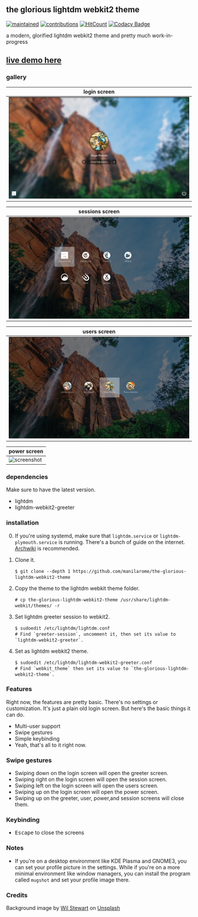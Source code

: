## the glorious lightdm webkit2 theme

[![maintained](https://img.shields.io/maintenance/yes/2020?label=maintained&style=flat-square)](https://github.com/manilarome/the-glorious-lightdm-webkit2-theme/commits/master) [![contributions](https://img.shields.io/badge/contribution-welcome-brightgreen&?style=flat-square)](https://github.com/manilarome/the-glorious-lightdm-webkit2-theme/pulls) [![HitCount](http://hits.dwyl.com/manilarome/the-glorious-lightdm-webkit2-theme.svg)](http://hits.dwyl.com/manilarome/the-glorious-lightdm-webkit2-theme) [![Codacy Badge](https://app.codacy.com/project/badge/Grade/0812167ef9954b74ac23f7c1bfeb3764)](https://www.codacy.com?utm_source=github.com&amp;utm_medium=referral&amp;utm_content=manilarome/the-glorious-lightdm-webkit2-theme&amp;utm_campaign=Badge_Grade)

a modern, glorified lightdm webkit2 theme and pretty much work-in-progress

## [live demo here](https://manilarome.github.io/the-glorious-lightdm-webkit2-theme/)

### gallery

| login screen |
| --- |
| ![screenshot](scrots/login.webp) |

| sessions screen |
| --- |
| ![screenshot](scrots/sessions.webp) |

| users screen |
| --- |
| ![screenshot](scrots/users.webp) |

| power screen |
| --- |
| ![screenshot](scrots/power.webp) |


### dependencies

Make sure to have the latest version.

+ lightdm
+ lightdm-webkit2-greeter

### installation

0. If you're using systemd, make sure that `lightdm.service` or `lightdm-plymouth.service` is running. There's a bunch of guide on the internet. [Archwiki](https://wiki.archlinux.org/index.php/LightDM) is recommended.

1. Clone it.

	```
	$ git clone --depth 1 https://github.com/manilarome/the-glorious-lightdm-webkit2-theme
	```

2. Copy the theme to the lightdm webkit theme folder.

	```
	# cp the-glorious-lightdm-webkit2-theme /usr/share/lightdm-webkit/themes/ -r
	```

3. Set lightdm greeter session to webkit2.

	```
	$ sudoedit /etc/lightdm/lightdm.conf
	# Find `greeter-session`, uncomment it, then set its value to `lightdm-webkit2-greeter`.
	```

4. Set as lightdm webkit2 theme.

	```
	$ sudoedit /etc/lightdm/lightdm-webkit2-greeter.conf
	# Find `webkit_theme` then set its value to `the-glorious-lightdm-webkit2-theme`.
	```

### Features

Right now, the features are pretty basic. There's no settings or customization. It's just a plain old login screen. But here's the basic things it can do.

+ Multi-user support
+ Swipe gestures
+ Simple keybinding
+ Yeah, that's all to it right now. 

### Swipe gestures

+ Swiping down on the login screen will open the greeter screen.
+ Swiping right on the login screen will open the session screen.
+ Swiping left on the login screen will open the users screen.
+ Swiping up on the login screen will open the power screen.
+ Swiping up on the greeter, user, power,and session screens will close them.


### Keybinding

+ <kbd>Escape</kbd> to close the screens

### Notes

+ If you're on a desktop environment like KDE Plasma and GNOME3, you can set your profile picture in the settings. While if you're on a more minimal environment like window managers, you can install the program called `mugshot` and set your profile image there.


### Credits

<span>Background image by <a href="https://unsplash.com/@wilstewart3?utm_source=unsplash&amp;utm_medium=referral&amp;utm_content=creditCopyText">Wil Stewart</a> on <a href="/?utm_source=unsplash&amp;utm_medium=referral&amp;utm_content=creditCopyText">Unsplash</a></span>